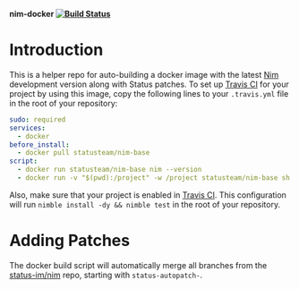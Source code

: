 **nim-docker [![Build Status](https://travis-ci.org/status-im/nim-docker.svg?branch=master)](https://travis-ci.org/status-im/nim-docker)**

# Introduction

This is a helper repo for auto-building a docker image with the latest [Nim](https://github.com/nim-lang/Nim) development version along with Status patches. To set up [Travis CI](https://travis-ci.org) for your project by using this image, copy the following lines to your `.travis.yml` file in the root of your repository:
```yml
sudo: required
services:
  - docker
before_install:
  - docker pull statusteam/nim-base
script:
  - docker run statusteam/nim-base nim --version
  - docker run -v "$(pwd):/project" -w /project statusteam/nim-base sh -c "nimble install -dy && nimble test"
```
Also, make sure that your project is enabled in [Travis CI](https://travis-ci.org). This configuration will run `nimble install -dy && nimble test` in the root of your repository.

# Adding Patches
The docker build script will automatically merge all branches from the 
[status-im/nim](https://github.com/status-im/nim) repo, starting with `status-autopatch-`.
